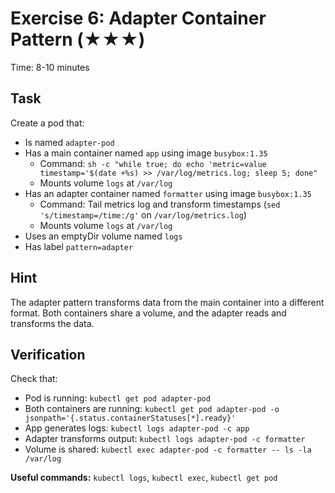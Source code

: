 # Exercise 6: Adapter Container Pattern (★★★)

Time: 8-10 minutes

## Task

Create a pod that:

- Is named `adapter-pod`
- Has a main container named `app` using image `busybox:1.35`
  - Command:
    `sh -c "while true; do echo 'metric=value timestamp='$(date +%s) >> /var/log/metrics.log; sleep 5; done"`
  - Mounts volume `logs` at `/var/log`
- Has an adapter container named `formatter` using image `busybox:1.35`
  - Command: Tail metrics log and transform timestamps
    (`sed 's/timestamp=/time:/g'` on `/var/log/metrics.log`)
  - Mounts volume `logs` at `/var/log`
- Uses an emptyDir volume named `logs`
- Has label `pattern=adapter`

## Hint

The adapter pattern transforms data from the main container into a different format.
Both containers share a volume, and the adapter reads and transforms the data.

## Verification

Check that:

- Pod is running: `kubectl get pod adapter-pod`
- Both containers are running: `kubectl get pod adapter-pod -o jsonpath='{.status.containerStatuses[*].ready}'`
- App generates logs: `kubectl logs adapter-pod -c app`
- Adapter transforms output: `kubectl logs adapter-pod -c formatter`
- Volume is shared: `kubectl exec adapter-pod -c formatter -- ls -la /var/log`

**Useful commands:** `kubectl logs`, `kubectl exec`, `kubectl get pod`

